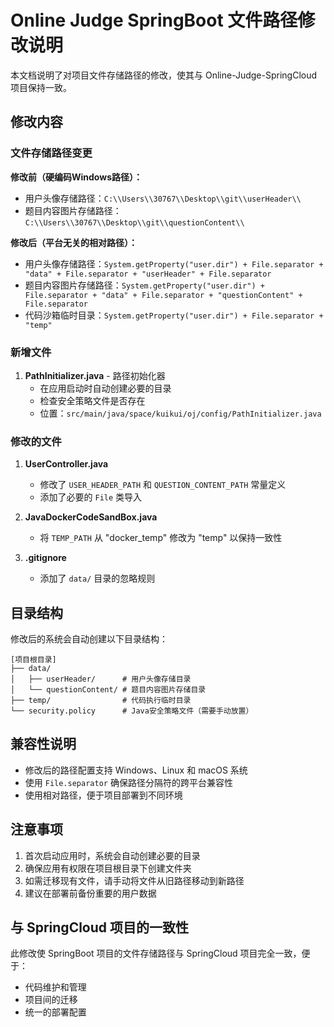 # Online Judge SpringBoot 文件路径修改说明

本文档说明了对项目文件存储路径的修改，使其与 Online-Judge-SpringCloud 项目保持一致。

## 修改内容

### 文件存储路径变更

**修改前（硬编码Windows路径）：**
- 用户头像存储路径：`C:\\Users\\30767\\Desktop\\git\\userHeader\\`
- 题目内容图片存储路径：`C:\\Users\\30767\\Desktop\\git\\questionContent\\`

**修改后（平台无关的相对路径）：**
- 用户头像存储路径：`System.getProperty("user.dir") + File.separator + "data" + File.separator + "userHeader" + File.separator`
- 题目内容图片存储路径：`System.getProperty("user.dir") + File.separator + "data" + File.separator + "questionContent" + File.separator`
- 代码沙箱临时目录：`System.getProperty("user.dir") + File.separator + "temp"`

### 新增文件

1. **PathInitializer.java** - 路径初始化器
   - 在应用启动时自动创建必要的目录
   - 检查安全策略文件是否存在
   - 位置：`src/main/java/space/kuikui/oj/config/PathInitializer.java`

### 修改的文件

1. **UserController.java**
   - 修改了 `USER_HEADER_PATH` 和 `QUESTION_CONTENT_PATH` 常量定义
   - 添加了必要的 `File` 类导入

2. **JavaDockerCodeSandBox.java**
   - 将 `TEMP_PATH` 从 "docker_temp" 修改为 "temp" 以保持一致性

3. **.gitignore**
   - 添加了 `data/` 目录的忽略规则

## 目录结构

修改后的系统会自动创建以下目录结构：

```
[项目根目录]
├── data/
│   ├── userHeader/      # 用户头像存储目录
│   └── questionContent/ # 题目内容图片存储目录
├── temp/                # 代码执行临时目录
└── security.policy      # Java安全策略文件（需要手动放置）
```

## 兼容性说明

- 修改后的路径配置支持 Windows、Linux 和 macOS 系统
- 使用 `File.separator` 确保路径分隔符的跨平台兼容性
- 使用相对路径，便于项目部署到不同环境

## 注意事项

1. 首次启动应用时，系统会自动创建必要的目录
2. 确保应用有权限在项目根目录下创建文件夹
3. 如需迁移现有文件，请手动将文件从旧路径移动到新路径
4. 建议在部署前备份重要的用户数据

## 与 SpringCloud 项目的一致性

此修改使 SpringBoot 项目的文件存储路径与 SpringCloud 项目完全一致，便于：
- 代码维护和管理
- 项目间的迁移
- 统一的部署配置 